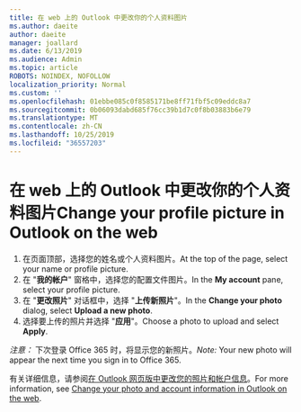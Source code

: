 ```yaml
---
title: 在 web 上的 Outlook 中更改你的个人资料图片
ms.author: daeite
author: daeite
manager: joallard
ms.date: 6/13/2019
ms.audience: Admin
ms.topic: article
ROBOTS: NOINDEX, NOFOLLOW
localization_priority: Normal
ms.custom: ''
ms.openlocfilehash: 01ebbe085c0f8585171be8ff71fbf5c09eddc8a7
ms.sourcegitcommit: 0b06093dabd685f76cc39b1d7c0f8b03883b6e79
ms.translationtype: MT
ms.contentlocale: zh-CN
ms.lasthandoff: 10/25/2019
ms.locfileid: "36557203"
---
```

# <a name="change-your-profile-picture-in-outlook-on-the-web"></a><span data-ttu-id="770bb-102">在 web 上的 Outlook 中更改你的个人资料图片</span><span class="sxs-lookup"><span data-stu-id="770bb-102">Change your profile picture in Outlook on the web</span></span>

1. <span data-ttu-id="770bb-103">在页面顶部，选择您的姓名或个人资料图片。</span><span class="sxs-lookup"><span data-stu-id="770bb-103">At the top of the page, select your name or profile picture.</span></span>
1. <span data-ttu-id="770bb-104">在 "**我的帐户**" 窗格中，选择您的配置文件图片。</span><span class="sxs-lookup"><span data-stu-id="770bb-104">In the **My account** pane, select your profile picture.</span></span>
1. <span data-ttu-id="770bb-105">在 "**更改照片**" 对话框中，选择 "**上传新照片**"。</span><span class="sxs-lookup"><span data-stu-id="770bb-105">In the **Change your photo** dialog, select **Upload a new photo**.</span></span>
1. <span data-ttu-id="770bb-106">选择要上传的照片并选择 "**应用**"。</span><span class="sxs-lookup"><span data-stu-id="770bb-106">Choose a photo to upload and select **Apply**.</span></span>

<span data-ttu-id="770bb-107">*注意：* 下次登录 Office 365 时，将显示您的新照片。</span><span class="sxs-lookup"><span data-stu-id="770bb-107">*Note:* Your new photo will appear the next time you sign in to Office 365.</span></span>

<span data-ttu-id="770bb-108">有关详细信息，请参阅[在 Outlook 网页版中更改您的照片和帐户信息](https://support.office.com/article/b2dbb289-851d-4bed-93c3-3e136f5659ec)。</span><span class="sxs-lookup"><span data-stu-id="770bb-108">For more information, see [Change your photo and account information in Outlook on the web](https://support.office.com/article/b2dbb289-851d-4bed-93c3-3e136f5659ec).</span></span>